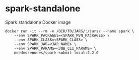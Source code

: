 # spark-standalone
Spark standalone Docker image

```
docker run -it --rm -v /DIR/TO/JARS/:/jars/ --name spark \
    --env SPARK_PACKAGES=<SPARK_MVN_PACKAGES> \
    --env SPARK_CLASS=<SPARK_CLASS> \
    --env SPARK_JAR=<JAR_NAME> \
    --env SPARK_PARAMS=<JOB_CLI_PARAMS> \
    needmorenodes/spark-submit-local:2.2.0
```

